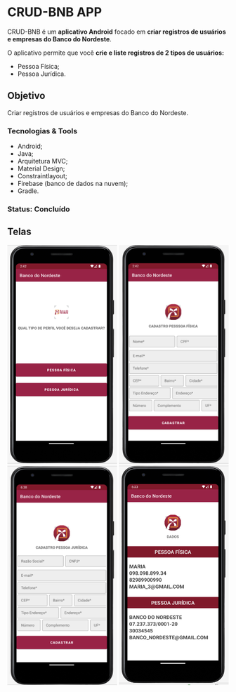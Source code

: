 # CRUD-BNB APP

CRUD-BNB é um **aplicativo Android** focado em **criar registros de usuários e empresas do Banco do Nordeste**.

O aplicativo permite que você **crie e liste registros de 2 tipos de usuários:**
* Pessoa Física;
* Pessoa Jurídica.

## Objetivo 

Criar registros de usuários e empresas do Banco do Nordeste.

### Tecnologias & Tools

* Android;
* Java;
* Arquitetura MVC;
* Material Design;
* Constraintlayout;
* Firebase (banco de dados na nuvem);
* Gradle.

### Status: Concluído

## Telas
<p align="center">
  <img src="./img/register_type_user.png" width="250" height="500"/>
  <img src="./img/register_user.png" width=250" height="500"/>
  <img src="./img/_register_company.png" width=250" height="500"/>
  <img src="./img/list_data.png" width=250" height="500"/>
 </p>

<!-- Android App that's allow you to compare 2 list of strings and return the common strings between them -->

